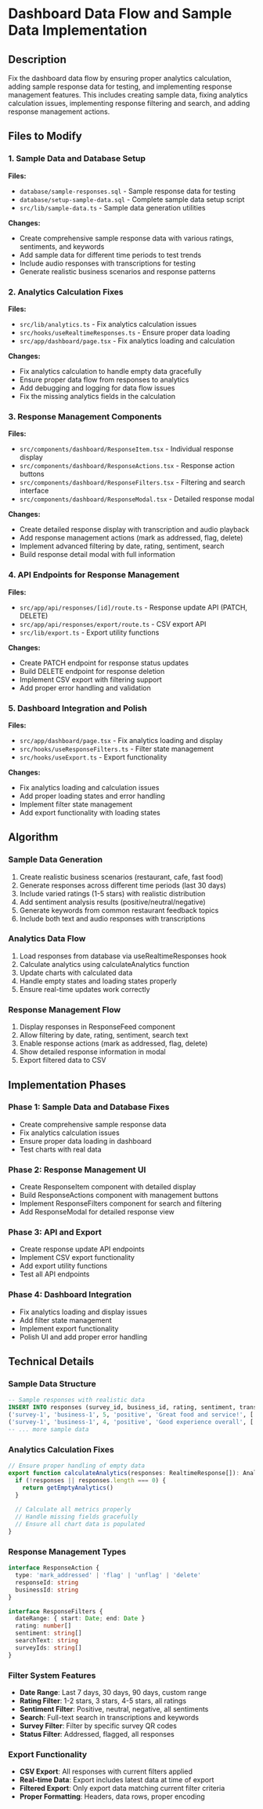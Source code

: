 # Dashboard Data Flow and Sample Data Implementation

## Description
Fix the dashboard data flow by ensuring proper analytics calculation, adding sample response data for testing, and implementing response management features. This includes creating sample data, fixing analytics calculation issues, implementing response filtering and search, and adding response management actions.

## Files to Modify

### 1. Sample Data and Database Setup
**Files:**
- `database/sample-responses.sql` - Sample response data for testing
- `database/setup-sample-data.sql` - Complete sample data setup script
- `src/lib/sample-data.ts` - Sample data generation utilities

**Changes:**
- Create comprehensive sample response data with various ratings, sentiments, and keywords
- Add sample data for different time periods to test trends
- Include audio responses with transcriptions for testing
- Generate realistic business scenarios and response patterns

### 2. Analytics Calculation Fixes
**Files:**
- `src/lib/analytics.ts` - Fix analytics calculation issues
- `src/hooks/useRealtimeResponses.ts` - Ensure proper data loading
- `src/app/dashboard/page.tsx` - Fix analytics loading and calculation

**Changes:**
- Fix analytics calculation to handle empty data gracefully
- Ensure proper data flow from responses to analytics
- Add debugging and logging for data flow issues
- Fix the missing analytics fields in the calculation

### 3. Response Management Components
**Files:**
- `src/components/dashboard/ResponseItem.tsx` - Individual response display
- `src/components/dashboard/ResponseActions.tsx` - Response action buttons
- `src/components/dashboard/ResponseFilters.tsx` - Filtering and search interface
- `src/components/dashboard/ResponseModal.tsx` - Detailed response modal

**Changes:**
- Create detailed response display with transcription and audio playback
- Add response management actions (mark as addressed, flag, delete)
- Implement advanced filtering by date, rating, sentiment, search
- Build response detail modal with full information

### 4. API Endpoints for Response Management
**Files:**
- `src/app/api/responses/[id]/route.ts` - Response update API (PATCH, DELETE)
- `src/app/api/responses/export/route.ts` - CSV export API
- `src/lib/export.ts` - Export utility functions

**Changes:**
- Create PATCH endpoint for response status updates
- Build DELETE endpoint for response deletion
- Implement CSV export with filtering support
- Add proper error handling and validation

### 5. Dashboard Integration and Polish
**Files:**
- `src/app/dashboard/page.tsx` - Fix analytics loading and display
- `src/hooks/useResponseFilters.ts` - Filter state management
- `src/hooks/useExport.ts` - Export functionality

**Changes:**
- Fix analytics loading and calculation issues
- Add proper loading states and error handling
- Implement filter state management
- Add export functionality with loading states

## Algorithm

### Sample Data Generation
1. Create realistic business scenarios (restaurant, cafe, fast food)
2. Generate responses across different time periods (last 30 days)
3. Include varied ratings (1-5 stars) with realistic distribution
4. Add sentiment analysis results (positive/neutral/negative)
5. Generate keywords from common restaurant feedback topics
6. Include both text and audio responses with transcriptions

### Analytics Data Flow
1. Load responses from database via useRealtimeResponses hook
2. Calculate analytics using calculateAnalytics function
3. Update charts with calculated data
4. Handle empty states and loading states properly
5. Ensure real-time updates work correctly

### Response Management Flow
1. Display responses in ResponseFeed component
2. Allow filtering by date, rating, sentiment, search text
3. Enable response actions (mark as addressed, flag, delete)
4. Show detailed response information in modal
5. Export filtered data to CSV

## Implementation Phases

### Phase 1: Sample Data and Database Fixes
- Create comprehensive sample response data
- Fix analytics calculation issues
- Ensure proper data loading in dashboard
- Test charts with real data

### Phase 2: Response Management UI
- Create ResponseItem component with detailed display
- Build ResponseActions component with management buttons
- Implement ResponseFilters component for search and filtering
- Add ResponseModal for detailed response view

### Phase 3: API and Export
- Create response update API endpoints
- Implement CSV export functionality
- Add export utility functions
- Test all API endpoints

### Phase 4: Dashboard Integration
- Fix analytics loading and display issues
- Add filter state management
- Implement export functionality
- Polish UI and add proper error handling

## Technical Details

### Sample Data Structure
```sql
-- Sample responses with realistic data
INSERT INTO responses (survey_id, business_id, rating, sentiment, transcription, keywords, created_at) VALUES
('survey-1', 'business-1', 5, 'positive', 'Great food and service!', ['food', 'service', 'great'], '2024-01-15'),
('survey-1', 'business-1', 4, 'positive', 'Good experience overall', ['experience', 'good'], '2024-01-14'),
-- ... more sample data
```

### Analytics Calculation Fixes
```typescript
// Ensure proper handling of empty data
export function calculateAnalytics(responses: RealtimeResponse[]): AnalyticsData {
  if (!responses || responses.length === 0) {
    return getEmptyAnalytics()
  }
  
  // Calculate all metrics properly
  // Handle missing fields gracefully
  // Ensure all chart data is populated
}
```

### Response Management Types
```typescript
interface ResponseAction {
  type: 'mark_addressed' | 'flag' | 'unflag' | 'delete'
  responseId: string
  businessId: string
}

interface ResponseFilters {
  dateRange: { start: Date; end: Date }
  rating: number[]
  sentiment: string[]
  searchText: string
  surveyIds: string[]
}
```

### Filter System Features
- **Date Range**: Last 7 days, 30 days, 90 days, custom range
- **Rating Filter**: 1-2 stars, 3 stars, 4-5 stars, all ratings
- **Sentiment Filter**: Positive, neutral, negative, all sentiments
- **Search**: Full-text search in transcriptions and keywords
- **Survey Filter**: Filter by specific survey QR codes
- **Status Filter**: Addressed, flagged, all responses

### Export Functionality
- **CSV Export**: All responses with current filters applied
- **Real-time Data**: Export includes latest data at time of export
- **Filtered Export**: Only export data matching current filter criteria
- **Proper Formatting**: Headers, data rows, proper encoding
